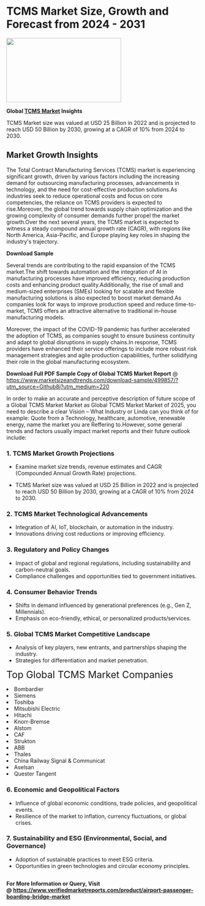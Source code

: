 <H1>TCMS Market Size, Growth and Forecast from 2024 - 2031</H1><img class="aligncenter size-medium wp-image-584254" src="https://thirdeyenews.in/wp-content/uploads/2024/09/Global-Market-Research-300x168.jpeg" alt="" width="300" height="168" /><p><strong>Global&nbsp;<a href="https://www.marketsizeandtrends.com/download-sample/499857/?utm_source=Github8j?utm_medium=220">TCMS Market</a> Insights</strong></p><p>TCMS Market size was valued at USD 25 Billion in 2022 and is projected to reach USD 50 Billion by 2030, growing at a CAGR of 10% from 2024 to 2030.</p><p><h2>Market Growth Insights</h2> <p>The Total Contract Manufacturing Services (TCMS) market is experiencing significant growth, driven by various factors including the increasing demand for outsourcing manufacturing processes, advancements in technology, and the need for cost-effective production solutions.As industries seek to reduce operational costs and focus on core competencies, the reliance on TCMS providers is expected to rise.Moreover, the global trend towards supply chain optimization and the growing complexity of consumer demands further propel the market growth.Over the next several years, the TCMS market is expected to witness a steady compound annual growth rate (CAGR), with regions like North America, Asia-Pacific, and Europe playing key roles in shaping the industry's trajectory.</p> <p><strong>Download Sample</strong></p> <p>Several trends are contributing to the rapid expansion of the TCMS market.The shift towards automation and the integration of AI in manufacturing processes have improved efficiency, reducing production costs and enhancing product quality.Additionally, the rise of small and medium-sized enterprises (SMEs) looking for scalable and flexible manufacturing solutions is also expected to boost market demand.As companies look for ways to improve production speed and reduce time-to-market, TCMS offers an attractive alternative to traditional in-house manufacturing models.</p> <p>Moreover, the impact of the COVID-19 pandemic has further accelerated the adoption of TCMS, as companies sought to ensure business continuity and adapt to global disruptions in supply chains.In response, TCMS providers have enhanced their service offerings to include more robust risk management strategies and agile production capabilities, further solidifying their role in the global manufacturing ecosystem.</p> <p><span class=""><strong>Download Full PDF Sample Copy of Global TCMS Market Report</strong> @ <a href="https://www.marketsizeandtrends.com/download-sample/499857/?utm_source=Github8j?utm_medium=220" target="_blank">https://www.marketsizeandtrends.com/download-sample/499857/?utm_source=Github8j?utm_medium=220</a></span></p><p>In order to make an accurate and perceptive description of future scope of a Global&nbsp;TCMS Market Market as Global&nbsp;TCMS Market Market of 2025, you need to describe a clear Vision &ndash; What Industry or Linda can you think of for example: Quote from a Technology, healthcare, automotive, renewable energy, name the market you are Reffering to.However, some general trends and factors usually impact market reports and their future outlook include:</p><h3>1.&nbsp;<strong>TCMS Market Growth Projections</strong></h3><ul><li>Examine market size trends, revenue estimates and CAGR (Compounded Annual Growth Rate) projections.</li><li><p>TCMS Market size was valued at USD 25 Billion in 2022 and is projected to reach USD 50 Billion by 2030, growing at a CAGR of 10% from 2024 to 2030.</p></li></ul><h3>2.&nbsp;<strong>TCMS Market Technological Advancements</strong></h3><ul><li>Integration of AI, IoT, blockchain, or automation in the industry.</li><li>Innovations driving cost reductions or improving efficiency.</li></ul><h3>3.&nbsp;<strong>Regulatory and Policy Changes</strong></h3><ul><li>Impact of global and regional regulations, including sustainability and carbon-neutral goals.</li><li>Compliance challenges and opportunities tied to government initiatives.</li></ul><h3>4.&nbsp;<strong>Consumer Behavior Trends</strong></h3><ul><li>Shifts in demand influenced by generational preferences (e.g., Gen Z, Millennials).</li><li>Emphasis on eco-friendly, ethical, or personalized products/services.</li></ul><h3>5.&nbsp;<strong>Global TCMS Market Competitive Landscape</strong></h3><ul><li>Analysis of key players, new entrants, and partnerships shaping the industry.</li><li>Strategies for differentiation and market penetration.</li></ul><p data-pm-slice="1 1 []"><span style="color: inherit; font-family: inherit; font-size: 25px;">Top Global TCMS Market Companies</span></p><div class="" data-test-id=""><p><li>Bombardier</li><li> Siemens</li><li> Toshiba</li><li> Mitsubishi Electric</li><li> Hitachi</li><li> Knorr-Bremse</li><li> Alstom</li><li> CAF</li><li> Strukton</li><li> ABB</li><li> Thales</li><li> China Railway Signal & Communicat</li><li> Aselsan</li><li> Quester Tangent</li></p></div><h3>6.&nbsp;<strong>Economic and Geopolitical Factors</strong></h3><ul><li>Influence of global economic conditions, trade policies, and geopolitical events.</li><li>Resilience of the market to inflation, currency fluctuations, or global crises.</li></ul><h3>7.&nbsp;<strong>Sustainability and ESG (Environmental, Social, and Governance)</strong></h3><ul><li>Adoption of sustainable practices to meet ESG criteria.</li><li>Opportunities in green technologies and circular economy principles.</li></ul><h2><strong style="font-size: 14px;">For More Information or Query, Visit @&nbsp;</strong><a style="background-color: #ffffff; font-size: 14px;" href="https://www.marketsizeandtrends.com/report/tcms-market/" target="_blank">https://www.verifiedmarketreports.com/product/airport-passenger-boarding-bridge-market</a></h2>